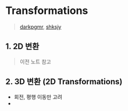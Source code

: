 # Transformations

> [darkpgmr](https://darkpgmr.tistory.com/79?category=460965), [shksjy](http://blog.daum.net/shksjy/228)

## 1. 2D 변환

> 이전 노트 참고 

## 2. 3D 변환 (2D Transformations)


- 회전, 평행 이동만 고려 
- 